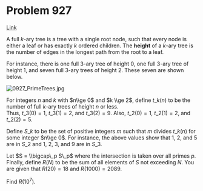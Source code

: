 # Problem 927

[Link](https://projecteuler.net/problem=927)

A full $k$-ary tree is a tree with a single root node, such that every node is either a leaf or has exactly $k$ ordered children. The **height** of a $k$-ary tree is the number of edges in the longest path from the root to a leaf.

For instance, there is one full 3-ary tree of height 0, one full 3-ary tree of height 1, and seven full 3-ary trees of height 2. These seven are shown below.

![0927_PrimeTrees.jpg](resources/images/0927_PrimeTrees.jpg?1735590785)

For integers $n$ and $k$ with $n\\ge 0$ and $k \\ge 2$, define $t\_k(n)$ to be the number of full $k$-ary trees of height $n$ or less.  
Thus, $t\_3(0) = 1$, $t\_3(1) = 2$, and $t\_3(2) = 9$. Also, $t\_2(0) = 1$, $t\_2(1) = 2$, and $t\_2(2) = 5$.

Define $S\_k$ to be the set of positive integers $m$ such that $m$ divides $t\_k(n)$ for some integer $n\\ge 0$. For instance, the above values show that 1, 2, and 5 are in $S\_2$ and 1, 2, 3, and 9 are in $S\_3$.

Let $S = \\bigcap\_p S\_p$ where the intersection is taken over all primes $p$. Finally, define $R(N)$ to be the sum of all elements of $S$ not exceeding $N$. You are given that $R(20) = 18$ and $R(1000) = 2089$.

Find $R(10^7)$.
